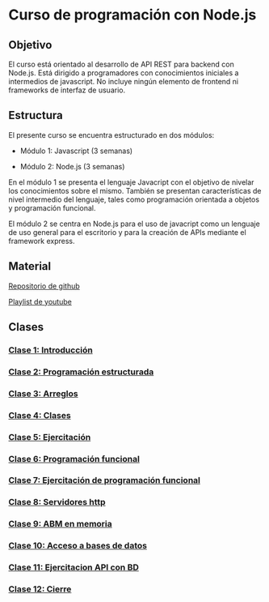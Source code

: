 # Curso de programación con Node.js

## Objetivo

El curso está orientado al desarrollo de API REST para backend con Node.js. Está dirigido a programadores con conocimientos iniciales a intermedios de javascript. No incluye ningún elemento de frontend ni frameworks de interfaz de usuario. 

## Estructura

El presente curso se encuentra estructurado en dos módulos:

- Módulo 1: Javascript (3 semanas)

- Módulo 2: Node.js (3 semanas)

En el módulo 1 se presenta el lenguaje Javacript con el objetivo de nivelar los conocimientos sobre el mismo. También se presentan características de nivel intermedio del lenguaje, tales como programación orientada a objetos y programación funcional.

El módulo 2 se centra en Node.js para el uso de javacript como un lenguaje de uso general para el escritorio y para la creación de APIs mediante el framework express.

## Material

[Repositorio de github](https://github.com/diegojserrano/vates-node-2022)

[Playlist de youtube](https://www.youtube.com/playlist?list=PL4irC4YYLZzKy0OGab7og8vcgWcE5bywn)

## Clases

### [Clase 1: Introducción](/clase01/README.md)

### [Clase 2: Programación estructurada](/clase02/README.md)

### [Clase 3: Arreglos](/clase03/README.md)

### [Clase 4: Clases](/clase04/README.md)

### [Clase 5: Ejercitación](/clase05/README.md)

### [Clase 6: Programación funcional](/clase06/README.md)

### [Clase 7: Ejercitación de programación funcional](/clase07/README.md)

### [Clase 8: Servidores http](/clase08/README.md)

### [Clase 9: ABM en memoria](/clase09/README.md)

### [Clase 10: Acceso a bases de datos](/clase10/README.md)

### [Clase 11: Ejercitacion API con BD](/clase11/README.md)

### [Clase 12: Cierre](/clase12/README.md)
